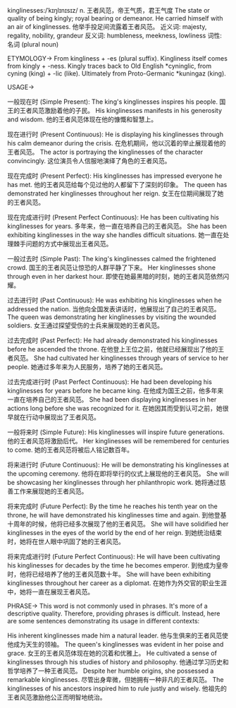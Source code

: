 kinglinesses:/ˈkɪŋlɪnɪsɪz/
n.
王者风范，帝王气质，君王气度
The state or quality of being kingly; royal bearing or demeanor.
He carried himself with an air of kinglinesses. 他举手投足间流露着王者风范。
近义词: majesty, regality, nobility, grandeur
反义词: humbleness, meekness, lowliness
词性: 名词 (plural noun)


ETYMOLOGY->
From kingliness + -es (plural suffix).  Kingliness itself comes from kingly + -ness.  Kingly traces back to Old English *cyninglic, from cyning (king) + -lic (like). Ultimately from Proto-Germanic *kuningaz (king).

USAGE->

一般现在时 (Simple Present):
The king's kinglinesses inspires his people. 国王的王者风范激励着他的子民。
His kinglinesses manifests in his generosity and wisdom. 他的王者风范体现在他的慷慨和智慧上。

现在进行时 (Present Continuous):
He is displaying his kinglinesses through his calm demeanor during the crisis.  在危机期间，他以沉着的举止展现着他的王者风范。
The actor is portraying the kinglinesses of the character convincingly.  这位演员令人信服地演绎了角色的王者风范。

现在完成时 (Present Perfect):
His kinglinesses has impressed everyone he has met. 他的王者风范给每个见过他的人都留下了深刻的印象。
The queen has demonstrated her kinglinesses throughout her reign. 女王在位期间展现了她的王者风范。

现在完成进行时 (Present Perfect Continuous):
He has been cultivating his kinglinesses for years. 多年来，他一直在培养自己的王者风范。
She has been exhibiting kinglinesses in the way she handles difficult situations. 她一直在处理棘手问题的方式中展现出王者风范。

一般过去时 (Simple Past):
The king's kinglinesses calmed the frightened crowd. 国王的王者风范让惊恐的人群平静了下来。
Her kinglinesses shone through even in her darkest hour. 即使在她最黑暗的时刻，她的王者风范依然闪耀。

过去进行时 (Past Continuous):
He was exhibiting his kinglinesses when he addressed the nation.  当他向全国发表讲话时，他展现出了自己的王者风范。
The queen was demonstrating her kinglinesses by visiting the wounded soldiers. 女王通过探望受伤的士兵来展现她的王者风范。

过去完成时 (Past Perfect):
He had already demonstrated his kinglinesses before he ascended the throne. 在他登上王位之前，他就已经展现出了他的王者风范。
She had cultivated her kinglinesses through years of service to her people. 她通过多年来为人民服务，培养了她的王者风范。

过去完成进行时 (Past Perfect Continuous):
He had been developing his kinglinesses for years before he became king.  在他成为国王之前，他多年来一直在培养自己的王者风范。
She had been displaying kinglinesses in her actions long before she was recognized for it.  在她因其而受到认可之前，她很早就在行动中展现出了王者风范。

一般将来时 (Simple Future):
His kinglinesses will inspire future generations.  他的王者风范将激励后代。
Her kinglinesses will be remembered for centuries to come. 她的王者风范将被后人铭记数百年。

将来进行时 (Future Continuous):
He will be demonstrating his kinglinesses at the upcoming ceremony. 他将在即将举行的仪式上展现他的王者风范。
She will be showcasing her kinglinesses through her philanthropic work. 她将通过慈善工作来展现她的王者风范。


将来完成时 (Future Perfect):
By the time he reaches his tenth year on the throne, he will have demonstrated his kinglinesses time and again. 到他登基十周年的时候，他将已经多次展现了他的王者风范。
She will have solidified her kinglinesses in the eyes of the world by the end of her reign. 到她统治结束时，她将在世人眼中巩固了她的王者风范。

将来完成进行时 (Future Perfect Continuous):
He will have been cultivating his kinglinesses for decades by the time he becomes emperor.  到他成为皇帝时，他将已经培养了他的王者风范数十年。
She will have been exhibiting kinglinesses throughout her career as a diplomat.  在她作为外交官的职业生涯中，她将一直在展现王者风范。


PHRASE->
This word is not commonly used in phrases.  It's more of a descriptive quality.  Therefore, providing phrases is difficult.  Instead, here are some sentences demonstrating its usage in different contexts:

His inherent kinglinesses made him a natural leader. 他与生俱来的王者风范使他成为天生的领袖。
The queen's kinglinesses was evident in her poise and grace.  女王的王者风范体现在她的沉着和优雅上。
He cultivated a sense of kinglinesses through his studies of history and philosophy. 他通过学习历史和哲学培养了一种王者风范。
Despite her humble origins, she possessed a remarkable kinglinesses. 尽管出身卑微，但她拥有一种非凡的王者风范。
The kinglinesses of his ancestors inspired him to rule justly and wisely. 他祖先的王者风范激励他公正而明智地统治。
